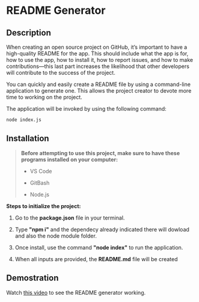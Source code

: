 # README Generator

## Description

When creating an open source project on GitHub, it’s important to have a high-quality README for the app. This should include what the app is for, how to use the app, how to install it, how to report issues, and how to make contributions&mdash;this last part increases the likelihood that other developers will contribute to the success of the project. 

You can quickly and easily create a README file by using a command-line application to generate one. This allows the project creator to devote more time to working on the project.

The application will be invoked by using the following command:

```bash
node index.js
```

## Installation  

> **Before attempting to use this project, make sure to have these programs installed on your computer:**
>
> * VS Code
>
> * GitBash
>
> * Node.js


**Steps to initialize the project:**

1. Go to the **package.json** file in your terminal.

2. Type **"npm i"** and the dependecy already indicated there will dowload and also the node module folder.

3. Once install, use the command **"node index"** to run the application.

4. When all inputs are provided, the **README.md** file will be created

## Demostration

Watch [this video](https://drive.google.com/file/d/1URf06yz2WtIjPTaOv97xthLaSIMlyCyy/view) to see the README generator working. 




